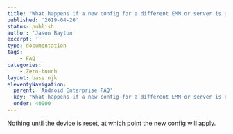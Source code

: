 ```yaml
---
title: "What happens if a new config for a different EMM or server is applied to an enrolled device?"
published: '2019-04-26'
status: publish
author: 'Jason Bayton'
excerpt: ''
type: documentation
tags: 
    - FAQ
categories:
    - Zero-touch
layout: base.njk
eleventyNavigation:
  parent: 'Android Enterprise FAQ'
  key: "What happens if a new config for a different EMM or server is applied to an enrolled device?"
  order: 40000
--- 
```

Nothing until the device is reset, at which point the new config will apply.

